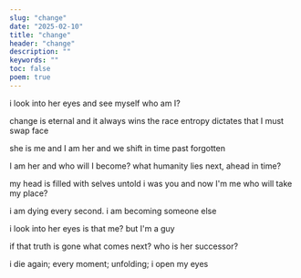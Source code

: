 ```yaml
---
slug: "change"
date: "2025-02-10"
title: "change"
header: "change"
description: ""
keywords: ""
toc: false
poem: true
---
```


i look into her eyes and see
myself who am I?

change is eternal
and it always wins the race
entropy dictates
that I must swap face

she is me and I am her
and we shift in time
past forgotten

I am her
and who will I become?
what humanity
lies next, ahead in time?

my head is filled
with selves untold
i was you and now I'm me
who will take my place?

i am dying every second.
i am becoming someone else

i look into her eyes
is that me?
but I'm a guy

if that truth is gone
what comes next?
who is her successor?

i die again;
every moment;
unfolding;
i open my eyes
